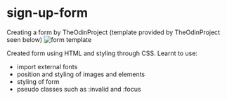 # sign-up-form
Creating a form by TheOdinProject (template provided by TheOdinProject seen below)
![form template](https://github.com/user-attachments/assets/f56dae2b-c7e0-4bb0-9d30-ec4879bc6885)


Created form using HTML and styling through CSS. 
Learnt to use: 
- import external fonts
- position and styling of images and elements
- styling of form
- pseudo classes such as :invalid and :focus
